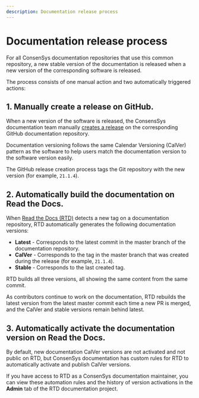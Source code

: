 ```yaml
---
description: Documentation release process
---
```


# Documentation release process

For all ConsenSys documentation repositories that use this common repository, a new stable version of the documentation is released when a new version of the corresponding software is released.

The process consists of one manual action and two automatically triggered actions:

## 1. Manually create a release on GitHub.

When a new version of the software is released, the ConsensSys documentation team manually [creates a release](https://docs.github.com/en/repositories/releasing-projects-on-github/managing-releases-in-a-repository) on the corresponding GitHub documentation repository.

Documentation versioning follows the same Calendar Versioning (CalVer) pattern as the software to help users match the documentation version to the software version easily.

The GitHub release creation process tags the Git repository with the new version (for example, `21.1.4`).

## 2. Automatically build the documentation on Read the Docs.

When [Read the Docs (RTD)](https://readthedocs.org/) detects a new tag on a documentation repository, RTD automatically generates the following documentation versions:

- **Latest** - Corresponds to the latest commit in the master branch of the documentation repository.
- **CalVer** - Corresponds to the tag in the master branch that was created during the release (for example, `21.1.4`).
- **Stable** - Corresponds to the last created tag.

RTD builds all three versions, all showing the same content from the same commit.

As contributors continue to work on the documentation, RTD rebuilds the latest version from the latest master commit each time a new PR is merged, and the CalVer and stable versions remain behind latest.

## 3. Automatically activate the documentation version on Read the Docs.

By default, new documentation CalVer versions are not activated and not public on RTD, but ConsenSys documentation has custom rules for RTD to automatically activate and publish CalVer versions.

If you have access to RTD as a ConsenSys documentation maintainer, you can view these automation rules and the history of version activations in the **Admin** tab of the RTD documentation project.
